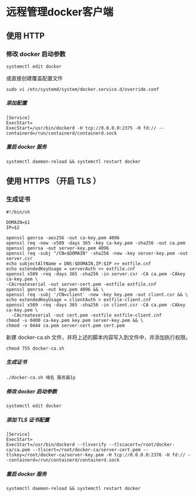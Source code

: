 # 远程管理docker客户端

## 使用 HTTP

### 修改 docker 启动参数

```
systemctl edit docker
```

或直接创建覆盖配置文件 

```
sudo vi /etc/systemd/system/docker.service.d/override.conf
```

##### 添加配置

```
[Service]
ExecStart=
ExecStart=/usr/bin/dockerd -H tcp://0.0.0.0:2375 -H fd:// --containerd=/run/containerd/containerd.sock
```

##### 重启 docker 服务

```
systemctl daemon-reload && systemctl restart docker
```

## 使用 HTTPS （开启 TLS ）

### 生成证书

```shell
#!/bin/sh

DOMAIN=$1
IP=$2

openssl genrsa -aes256 -out ca-key.pem 4096
openssl req -new -x509 -days 365 -key ca-key.pem -sha256 -out ca.pem
openssl genrsa -out server-key.pem 4096
openssl req -subj "/CN=$DOMAIN" -sha256 -new -key server-key.pem -out server.csr
echo subjectAltName = DNS:$DOMAIN,IP:$IP >> extfile.cnf
echo extendedKeyUsage = serverAuth >> extfile.cnf
openssl x509 -req -days 365 -sha256 -in server.csr -CA ca.pem -CAkey ca-key.pem \
-CAcreateserial -out server-cert.pem -extfile extfile.cnf
openssl genrsa -out key.pem 4096 && \
openssl req -subj '/CN=client' -new -key key.pem -out client.csr && \
echo extendedKeyUsage = clientAuth > extfile-client.cnf
openssl x509 -req -days 365 -sha256 -in client.csr -CA ca.pem -CAkey ca-key.pem \
  -CAcreateserial -out cert.pem -extfile extfile-client.cnf
chmod -v 0400 ca-key.pem key.pem server-key.pem && \
chmod -v 0444 ca.pem server-cert.pem cert.pem
``` 

新建 docker-ca.sh 文件，并将上述的脚本内容写入到文件中，并添加执行权限。

```
chmod 755 docker-ca.sh
```

##### 生成证书

```
./docker-ca.sh 域名 服务器Ip
```

##### 修改 docker 启动参数

```
systemctl edit docker
```

##### 添加 TLS 证书配置

```
[Service]
ExecStart=
ExecStart=/usr/bin/dockerd --tlsverify --tlscacert=/root/docker-ca/ca.pem --tlscert=/root/docker-ca/server-cert.pem --tlskey=/root/docker-ca/server-key.pem -H tcp://0.0.0.0:2376 -H fd:// --containerd=/run/containerd/containerd.sock
```

##### 重启 docker 服务

```
systemctl daemon-reload && systemctl restart docker
```